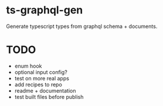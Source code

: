 # ts-graphql-gen

Generate typescript types from graphql schema + documents.

# TODO

- enum hook
- optional input config?
- test on more real apps
- add recipes to repo
- readme + documentation
- test built files before publish

